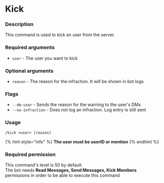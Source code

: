 # Kick

### **Description**

This command is used to kick an user from the server.

### **Required arguments**

* `user` - The user you want to kick

### **Optional arguments**

* `reason` - The reason for the infraction. It will be shown in bot logs

### Flags

* `--dm-user` - Sends the reason for the warning to the user's DMs
* `--no-infraction` - Does not log an infraction. Log entry is still sent

### **Usage**

```
/kick <user> [reason]
```

{% hint style="info" %}
**The user must be userID or mention**
{% endhint %}

### **Required permission**

This command's level is 50 by default.\
The bot needs **Read Messages, Send Messages, Kick Members** permissions in order to be able to execute this command
